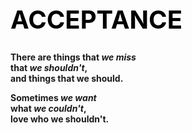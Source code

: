 <!DOCTYPE HTML>
<html>
    <head>
        <title>Acceptance</title>
        <h1 style="color:black;font-size:40px;">ACCEPTANCE</h1> 
    </head> 
    <body>
        <p>
            <b>There are things that <em>we miss</em>
            <br>that <em>we shouldn't</em>,
            <br>and things that we should.</b>
        </p>
        <p> 
            <b>Sometimes <em>we want</em> 
            <br>what <em>we couldn't</em>,
            <br>love who we shouldn't.</b>
        </p>
        <p>
    </body>
</html>
